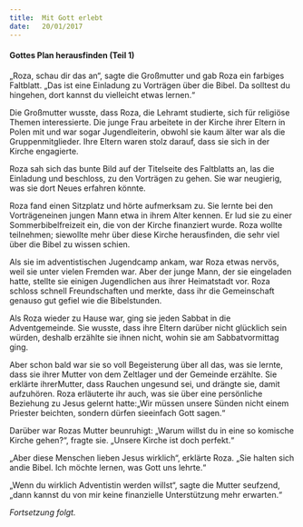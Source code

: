 ```yaml
---
title:  Mit Gott erlebt
date:   20/01/2017
---
```


#### Gottes Plan herausfinden (Teil 1) 

„Roza, schau dir das an“, sagte die Großmutter und gab Roza ein farbiges Faltblatt. „Das ist eine Einladung zu Vorträgen über die Bibel. Da solltest du hingehen, dort kannst du vielleicht etwas lernen.“

Die Großmutter wusste, dass Roza, die Lehramt studierte, sich für religiöse Themen interessierte. Die junge Frau arbeitete in der Kirche ihrer Eltern in Polen mit und war sogar Jugendleiterin, obwohl sie kaum älter war als die Gruppenmitglieder. Ihre Eltern waren stolz darauf, dass sie sich in der Kirche engagierte.

Roza sah sich das bunte Bild auf der Titelseite des Faltblatts an, las die Einladung und beschloss, zu den Vorträgen zu gehen. Sie war neugierig, was sie dort Neues erfahren könnte.

Roza fand einen Sitzplatz und hörte aufmerksam zu. Sie lernte bei den Vorträgeneinen jungen Mann etwa in ihrem Alter kennen. Er lud sie zu einer Sommerbibelfreizeit ein, die von der Kirche finanziert wurde. Roza wollte teilnehmen; siewollte mehr über diese Kirche herausfinden, die sehr viel über die Bibel zu wissen schien. 

Als sie im adventistischen Jugendcamp ankam, war Roza etwas nervös, weil sie unter vielen Fremden war. Aber der junge Mann, der sie eingeladen hatte, stellte sie einigen Jugendlichen aus ihrer Heimatstadt vor. Roza schloss schnell Freundschaften und merkte, dass ihr die Gemeinschaft genauso gut gefiel wie die Bibelstunden. 

Als Roza wieder zu Hause war, ging sie jeden Sabbat in die Adventgemeinde. Sie wusste, dass ihre Eltern darüber nicht glücklich sein würden, deshalb erzählte sie ihnen nicht, wohin sie am Sabbatvormittag ging. 

Aber schon bald war sie so voll Begeisterung über all das, was sie lernte, dass sie ihrer Mutter von dem Zeltlager und der Gemeinde erzählte. Sie erklärte ihrerMutter, dass Rauchen ungesund sei, und drängte sie, damit aufzuhören. Roza erläuterte ihr auch, was sie über eine persönliche Beziehung zu Jesus gelernt hatte:„Wir müssen unsere Sünden nicht einem Priester beichten, sondern dürfen sieeinfach Gott sagen.“ 

Darüber war Rozas Mutter beunruhigt: „Warum willst du in eine so komische Kirche gehen?“, fragte sie. „Unsere Kirche ist doch perfekt.“ 

„Aber diese Menschen lieben Jesus wirklich“, erklärte Roza. „Sie halten sich andie Bibel. Ich möchte lernen, was Gott uns lehrte.“

„Wenn du wirklich Adventistin werden willst“, sagte die Mutter seufzend, „dann kannst du von mir keine finanzielle Unterstützung mehr erwarten.“ 

_Fortsetzung folgt._ 
